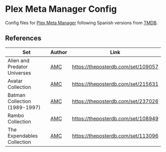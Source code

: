 # Plex Meta Manager Config

Config files for [Plex Meta Manager](https://metamanager.wiki/) following Spanish versions from [TMDB](https://www.themoviedb.org/).

## References

| Set                              | Author                                  | Link                               |
| -------------------------------- | --------------------------------------- | ---------------------------------- |
| Alien and Predator Universes     | [AMC](https://theposterdb.com/user/AMC) | https://theposterdb.com/set/109057 |
| Avatar Collection                | [AMC](https://theposterdb.com/user/AMC) | https://theposterdb.com/set/215631 |
| Batman Collection (1989-1997)    | [AMC](https://theposterdb.com/user/AMC) | https://theposterdb.com/set/237026 |
| Rambo Collection                 | [AMC](https://theposterdb.com/user/AMC) | https://theposterdb.com/set/108949 |
| The Expendables Collection       | [AMC](https://theposterdb.com/user/AMC) | https://theposterdb.com/set/113096 |